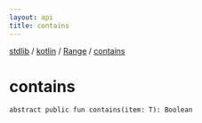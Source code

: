 ```yaml
---
layout: api
title: contains
---
```

[stdlib](../../index.md) / [kotlin](../index.md) / [Range](index.md) / [contains](contains.md)

# contains

```
abstract public fun contains(item: T): Boolean
```
